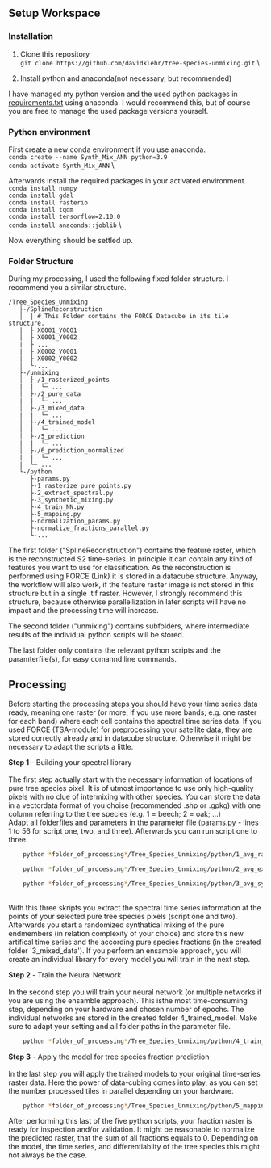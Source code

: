 ## Setup Workspace
### Installation

1. Clone this repository \
    ``` git clone https://github.com/davidklehr/tree-species-unmixing.git ```
\

2. Install python and anaconda(not necessary, but recommended)

I have managed my python version and the used python packages in <a href="./requirements.txt" >requirements.txt</a> using anaconda.
I would recommend this, but of course you are free to manage the used package versions yourself.

### Python environment

First create a new conda environment if you use anaconda.\
    ```conda create --name Synth_Mix_ANN python=3.9 ``` \
    ``` conda activate Synth_Mix_ANN ```
\

Afterwards install the required packages in your activated environment. \
    ``` conda install numpy ``` \
    ``` conda install gdal ``` \
    ``` conda install rasterio ``` \
    ``` conda install tqdm ``` \
    ``` conda install tensorflow=2.10.0 ``` \
    ```conda install anaconda::joblib``` \

Now everything should be settled up. 

### Folder Structure
During my processing, I used the following fixed folder structure. I recommend you a similar structure.
```
/Tree_Species_Unmixing
   ├-/SplineReconstruction
   │  │ # This Folder contains the FORCE Datacube in its tile structure.
   |  ├ X0001_Y0001
   |  ├ X0001_Y0002
   |  ├ ...
   |  ├ X0002_Y0001
   |  ├ X0002_Y0002
   │  └-...
   ├-/unmixing
   │  ├-/1_rasterized_points
   |  |  └─ ...
   │  ├-/2_pure_data
   |  |  └─ ...
   │  ├-/3_mixed_data
   |  |  └─ ...
   │  ├-/4_trained_model
   |  |  └─ ...
   │  ├-/5_prediction
   |  |  └─ ...
   │  ├-/6_prediction_normalized
   |  |  └─ ...
   |  └─ ...
   └-/python
      ├-params.py
      ├-1_rasterize_pure_points.py
      ├-2_extract_spectral.py
      ├-3_synthetic_mixing.py
      ├-4_train_NN.py
      ├-5_mapping.py
      ├-normalization_params.py
      ├-normalize_fractions_parallel.py
      └-...
```

The first folder ("SplineReconstruction") contains the feature raster, which is the reconstructed S2 time-series. In principle it can contain any kind of features you want to use for classification. As the reconstruction is performed using FORCE (Link) it is stored in a datacube structure.
Anyway, the workflow will also work, if the feature raster image is not stored in this structure but in a single .tif raster.
However, I strongly recommend this structure, because otherwise parallellization in later scripts will have no impact and the processing time will increase.

The second folder ("unmixing") contains subfolders, where intermediate results of the individual python scripts will be stored.

The last folder only contains the relevant python scripts and the paramterfile(s), for easy comannd line commands.

## Processing

Before starting the processing steps you should have your time series data ready, meaning one raster (or more, if you use more bands; e.g. one raster for each band) where each cell contains the spectral time series data.
If you used FORCE (TSA-module) for preprocessing your satellite data, they are stored correctly already and in datacube structure.
Otherwise it might be necessary to adapt the scripts a little.

**Step 1** - Building your spectral library \
\
    The first step actually start with the necessary information of locations of pure tree species pixel. It is of utmost importance to use only high-quality pixels with no clue of intermixing with other species.
    You can store the data in a vectordata format of you choise (recommended .shp or .gpkg) with one column referring to the tree species (e.g. 1 = beech; 2 = oak; ...)
    \
    Adapt all folderfiles and parameters in the parameter file (params.py - lines 1 to 56 for script one, two, and three). Afterwards you can run script one to three.
```bash
    python *folder_of_processing*/Tree_Species_Unmixing/python/1_avg_rasterize_pure_points.py
```
```bash
    python *folder_of_processing*/Tree_Species_Unmixing/python/2_avg_extract_spectral.py
```
```bash
    python *folder_of_processing*/Tree_Species_Unmixing/python/3_avg_synthetic_mixing.py
```
\
    With this three skripts you extract the spectral time series information at the points of your selected pure tree species pixels (script one and two).
    Afterwards you start a randomized synthatical mixing of the pure endmembers (in relation complexity of your choice) and store this new artifical time series and the according pure species fractions (in the created folder '3_mixed_data').
    If you perform an ensamble approach, you will create an individual library for every model you will train in the next step.

**Step 2** - Train the Neural Network \
\
In the second step you will train your neural network (or multiple networks if you are using the ensamble approach). This isthe most time-consuming step, depending on your hardware and chosen number of epochs.
The individual networks are stored in the created folder 4_trained_model.
Make sure to adapt your setting and all folder paths in the parameter file.

```bash
    python *folder_of_processing*/Tree_Species_Unmixing/python/4_train_mulit_ANN.py
```

**Step 3** - Apply the model for tree species fraction prediction \
\
In the last step you will apply the trained models to your original time-series raster data. Here the power of data-cubing comes into play, as you can set the number processed tiles in parallel depending on your hardware.

```bash
    python *folder_of_processing*/Tree_Species_Unmixing/python/5_mapping_multimodel_parallel.py
```

After performing this last of the five python scripts, your fraction raster is ready for inspection and/or validation.
It might be reasonable to normalize the predicted raster, that the sum of all fractions equals to 0. Depending on the model, the time series, and differentiablity of the tree species this might not always be the case.